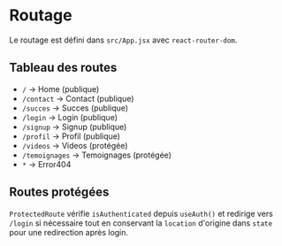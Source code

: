 # Routage

Le routage est défini dans `src/App.jsx` avec `react-router-dom`.

## Tableau des routes

- `/` → Home (publique)
- `/contact` → Contact (publique)
- `/succes` → Succes (publique)
- `/login` → Login (publique)
- `/signup` → Signup (publique)
- `/profil` → Profil (publique)
- `/videos` → Videos (protégée)
- `/temoignages` → Temoignages (protégée)
- `*` → Error404

## Routes protégées

`ProtectedRoute` vérifie `isAuthenticated` depuis `useAuth()` et redirige vers `/login` si nécessaire tout en conservant la `location` d'origine dans `state` pour une redirection après login.
